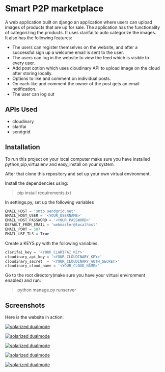 # Smart P2P marketplace

A web application built on django an application where users can upload images of products that are up for sale. The application has the functionality of categorizing the products. It uses clarifai to auto categorize the images. It also has the following features:

* The users can register themselves on the website, and after a successful sign up a welcome email is sent to the user.
* The users can log in the website to view the feed which is visible to every user.
* Add post option which uses cloudinary API to upload image on the cloud after storing locally.
* Options to like and comment on individual posts.
* On each like and comment the owner of the post gets an email notification.
* The user can log out

## APIs Used

* cloudinary
* clarifai
* sendgrid

## Installation

To run this project on your local computer make sure you have installed python,pip,virtualenv and easy_install on your system.

After that clone this repository and set up your own virtual environment.

Install the dependencies using:

> pip install requirements.txt

In settings.py, set up the following variables

```python
EMAIL_HOST = 'smtp.sendgrid.net'
EMAIL_HOST_USER = '<YOUR_USERNAME>'
EMAIL_HOST_PASSWORD = '<YOUR_PASSWORD>'
DEFAULT_FROM_EMAIL = 'webmaster@localhost'
EMAIL_PORT = 587
EMAIL_USE_TLS = True
```

Create a KEYS.py with the following variables:

```python
clarifai_key = '<YOUR_CLARIFAI_KEY>'
cloudinary_api_key = '<YOUR_CLOUDINARY_KEY>'
cloudinary_secret  = '<YOUR_CLOUDINARY_AUTH_SECRET>'
cloudinary_cloud_name = '<YOUR_CLOUD_NAME>'
```

Go to the root directory(make sure you have your virtual environment enabled) and run:

> python manage.py runserver

## Screenshots

Here is the website in action:

[![solarized dualmode](https://github.com/sarthak625/SmartP2PMarketPlace/blob/master/screenshots/sm_sc_1.png)](#features)

[![solarized dualmode](https://github.com/sarthak625/SmartP2PMarketPlace/blob/master/screenshots/sm_sc_2.png)](#features)

[![solarized dualmode](https://github.com/sarthak625/SmartP2PMarketPlace/blob/master/screenshots/sm_sc_3.png)](#features)

[![solarized dualmode](https://github.com/sarthak625/SmartP2PMarketPlace/blob/master/screenshots/sm_sc_4.png)](#features)

[![solarized dualmode](https://github.com/sarthak625/SmartP2PMarketPlace/blob/master/screenshots/sm_sc_5.png)](#features)
